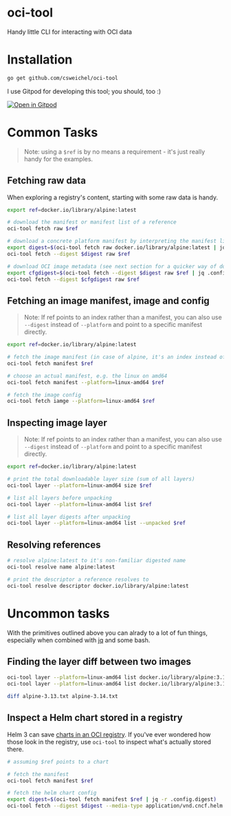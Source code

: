 # oci-tool
Handy little CLI for interacting with OCI data

# Installation
```bash
go get github.com/csweichel/oci-tool
```

I use Gitpod for developing this tool; you should, too :)

[![Open in Gitpod](https://gitpod.io/button/open-in-gitpod.svg)](https://gitpod.io/#https://github.com/csweichel/oci-tool)

# Common Tasks

> Note: using a `$ref` is by no means a requirement - it's just really handy for the examples.

## Fetching raw data

When exploring a registry's content, starting with some raw data is handy.

```bash
export ref=docker.io/library/alpine:latest

# download the manifest or manifest list of a reference
oci-tool fetch raw $ref

# download a concrete platform manifest by interpreting the manifest list
export digest=$(oci-tool fetch raw docker.io/library/alpine:latest | jq -r .manifests[0].digest)
oci-tool fetch --digest $digest raw $ref

# download OCI image metadata (see next section for a quicker way of doing this)
export cfgdigest=$(oci-tool fetch --digest $digest raw $ref | jq .config.digest)
oci-tool fetch --digest $cfgdigest raw $ref
```

## Fetching an image manifest, image and config

> Note: If ref points to an index rather than a manifest, you can also use `--digest` instead of `--platform` and point to a specific manifest directly.

```bash
export ref=docker.io/library/alpine:latest

# fetch the image manifest (in case of alpine, it's an index instead of a manifest)
oci-tool fetch manifest $ref

# choose an actual manifest, e.g. the linux on amd64
oci-tool fetch manifest --platform=linux-amd64 $ref

# fetch the image config
oci-tool fetch iamge --platform=linux-amd64 $ref
```

## Inspecting image layer

> Note: If ref points to an index rather than a manifest, you can also use `--digest` instead of `--platform` and point to a specific manifest directly.

```bash
export ref=docker.io/library/alpine:latest

# print the total downloadable layer size (sum of all layers)
oci-tool layer --platform=linux-amd64 size $ref

# list all layers before unpacking
oci-tool layer --platform=linux-amd64 list $ref

# list all layer digests after unpacking
oci-tool layer --platform=linux-amd64 list --unpacked $ref
```

## Resolving references

```bash
# resolve alpine:latest to it's non-familiar digested name
oci-tool resolve name alpine:latest

# print the descriptor a reference resolves to
oci-tool resolve descriptor docker.io/library/alpine:latest
```

# Uncommon tasks

With the primitives outlined above you can alrady to a lot of fun things, especially when combined with [jq](https://stedolan.github.io/jq/) and some bash.

## Finding the layer diff between two images
```bash
oci-tool layer --platform=linux-amd64 list docker.io/library/alpine:3.13 | jq .[].digest | sort > alpine-3.13.txt
oci-tool layer --platform=linux-amd64 list docker.io/library/alpine:3.14 | jq .[].digest | sort > alpine-3.14.txt

diff alpine-3.13.txt alpine-3.14.txt
```

## Inspect a Helm chart stored in a registry
Helm 3 can save [charts in an OCI registry](https://helm.sh/docs/topics/registries/). If you've ever wondered how those look in the registry, use `oci-tool` to inspect what's actually stored there. 

```bash
# assuming $ref points to a chart

# fetch the manifest
oci-tool fetch manifest $ref

# fetch the helm chart config
export digest=$(oci-tool fetch manifest $ref | jq -r .config.digest)
oci-tool fetch --digest $digest --media-type application/vnd.cncf.helm.config.v1+json raw $ref
```